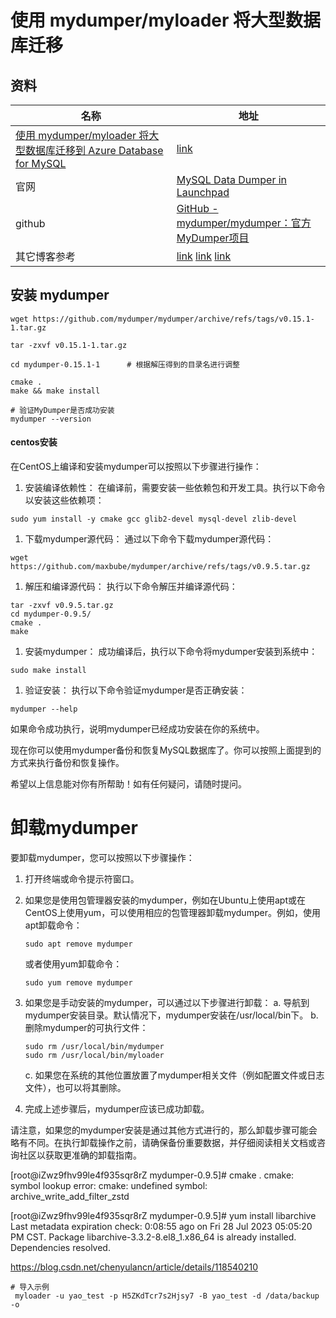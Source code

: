 #  使用 mydumper/myloader 将大型数据库迁移

## 资料

| 名称                                                         | 地址                                                         |
| ------------------------------------------------------------ | ------------------------------------------------------------ |
| [使用 mydumper/myloader 将大型数据库迁移到 Azure Database for MySQL](https://learn.microsoft.com/zh-cn/azure/mysql/migrate/concepts-migrate-mydumper-myloader) | [link](https://learn.microsoft.com/zh-cn/azure/mysql/migrate/concepts-migrate-mydumper-myloader) |
| 官网                                                         | [MySQL Data Dumper in Launchpad](https://launchpad.net/mydumper) |
| github                                                       | [GitHub - mydumper/mydumper：官方MyDumper项目](https://github.com/mydumper/mydumper) |
| 其它博客参考                                                 | [link](https://docs.pingcap.com/zh/tidb/v4.0/backup-and-restore-using-mydumper-lightning) [link](https://www.codenong.com/cs106518061/) [link](https://www.cnblogs.com/keme/p/11679446.html) |

## 安装 mydumper



```shell
wget https://github.com/mydumper/mydumper/archive/refs/tags/v0.15.1-1.tar.gz

tar -zxvf v0.15.1-1.tar.gz

cd mydumper-0.15.1-1      # 根据解压得到的目录名进行调整

cmake .
make && make install

# 验证MyDumper是否成功安装
mydumper --version   
```

#### centos安装

在CentOS上编译和安装mydumper可以按照以下步骤进行操作：

1. 安装编译依赖性：
   在编译前，需要安装一些依赖包和开发工具。执行以下命令以安装这些依赖项：

```
sudo yum install -y cmake gcc glib2-devel mysql-devel zlib-devel
```

1. 下载mydumper源代码：
   通过以下命令下载mydumper源代码：

```
wget https://github.com/maxbube/mydumper/archive/refs/tags/v0.9.5.tar.gz
```

1. 解压和编译源代码：
   执行以下命令解压并编译源代码：

```
tar -zxvf v0.9.5.tar.gz
cd mydumper-0.9.5/
cmake .
make
```

1. 安装mydumper：
   成功编译后，执行以下命令将mydumper安装到系统中：

```
sudo make install
```

1. 验证安装：
   执行以下命令验证mydumper是否正确安装：

```
mydumper --help
```

如果命令成功执行，说明mydumper已经成功安装在你的系统中。

现在你可以使用mydumper备份和恢复MySQL数据库了。你可以按照上面提到的方式来执行备份和恢复操作。

希望以上信息能对你有所帮助！如有任何疑问，请随时提问。

# 卸载mydumper

要卸载mydumper，您可以按照以下步骤操作：

1. 打开终端或命令提示符窗口。

2. 如果您是使用包管理器安装的mydumper，例如在Ubuntu上使用apt或在CentOS上使用yum，可以使用相应的包管理器卸载mydumper。例如，使用apt卸载命令：

   ```
   sudo apt remove mydumper
   ```

   或者使用yum卸载命令：

   ```
   sudo yum remove mydumper
   ```

3. 如果您是手动安装的mydumper，可以通过以下步骤进行卸载：
   a. 导航到mydumper安装目录。默认情况下，mydumper安装在/usr/local/bin下。
   b. 删除mydumper的可执行文件：

   ```
   sudo rm /usr/local/bin/mydumper
   sudo rm /usr/local/bin/myloader
   ```

   c. 如果您在系统的其他位置放置了mydumper相关文件（例如配置文件或日志文件），也可以将其删除。

4. 完成上述步骤后，mydumper应该已成功卸载。

请注意，如果您的mydumper安装是通过其他方式进行的，那么卸载步骤可能会略有不同。在执行卸载操作之前，请确保备份重要数据，并仔细阅读相关文档或咨询社区以获取更准确的卸载指南。







[root@iZwz9fhv99le4f935sqr8rZ mydumper-0.9.5]# cmake .
cmake: symbol lookup error: cmake: undefined symbol: archive_write_add_filter_zstd



[root@iZwz9fhv99le4f935sqr8rZ mydumper-0.9.5]#  yum install  libarchive
Last metadata expiration check: 0:08:55 ago on Fri 28 Jul 2023 05:05:20 PM CST.
Package libarchive-3.3.2-8.el8_1.x86_64 is already installed.
Dependencies resolved.



https://blog.csdn.net/chenyulancn/article/details/118540210





```shell
# 导入示例
 myloader -u yao_test -p H5ZKdTcr7s2Hjsy7 -B yao_test -d /data/backup -o
```

